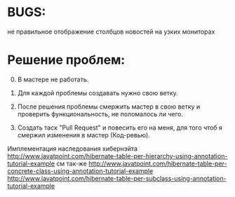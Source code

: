 BUGS: 
======
не правильное отображение столбцов новостей на узких мониторах

Решение проблем:
======
0. В мастере не работать.

1. Для каждой проблемы создавать нужно свою ветку. 

2. После решения проблемы смержить мастер в свою ветку и проверить функциональность, не поломалось ли чего.

3. Создать таск "Pull Request" и повесить его на меня, для того чтоб я смержил изменения в мастер (Код-ревью).

Имплементация наследования хибернэйта
http://www.javatpoint.com/hibernate-table-per-hierarchy-using-annotation-tutorial-example
см так-же
http://www.javatpoint.com/hibernate-table-per-concrete-class-using-annotation-tutorial-example
http://www.javatpoint.com/hibernate-table-per-subclass-using-annotation-tutorial-example